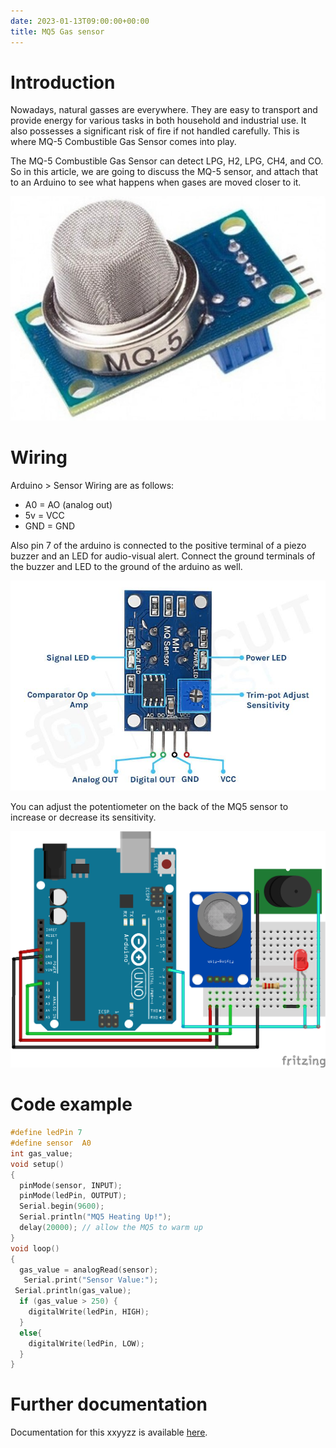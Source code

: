 ```yaml
---
date: 2023-01-13T09:00:00+00:00
title: MQ5 Gas sensor
---
```


# Introduction
Nowadays, natural gasses are everywhere. They are easy to transport and provide energy for various tasks in both household and industrial use. It also possesses a significant risk of fire if not handled carefully. This is where MQ-5 Combustible Gas Sensor comes into play. 

The MQ-5 Combustible Gas Sensor can detect LPG, H2, LPG, CH4, and CO. So in this article, we are going to discuss the MQ-5 sensor, and attach that to an Arduino to see what happens when gases are moved closer to it.

![picxxyyzz](img/pic1.jpg)

# Wiring

Arduino > Sensor Wiring are as follows:
- A0 = AO (analog out)
- 5v = VCC
- GND = GND

Also pin 7 of the arduino is connected to the positive terminal of a piezo buzzer and an LED for audio-visual alert.
Connect the ground terminals of the buzzer and LED to the ground of the arduino as well.

![picxxyyzz](img/pic2.jpg)

You can adjust the potentiometer on the back of the MQ5 sensor to increase or decrease its sensitivity.

![picxxyyzz](img/pic3.png)

# Code example

```c
#define ledPin 7
#define sensor  A0
int gas_value;
void setup()
{
  pinMode(sensor, INPUT);
  pinMode(ledPin, OUTPUT);
  Serial.begin(9600);
  Serial.println("MQ5 Heating Up!");
  delay(20000); // allow the MQ5 to warm up
}
void loop()
{
  gas_value = analogRead(sensor);
   Serial.print("Sensor Value:");
 Serial.println(gas_value);
  if (gas_value > 250) {
    digitalWrite(ledPin, HIGH);
  }
  else{
    digitalWrite(ledPin, LOW);
  }
}
```

# Further documentation
Documentation for this xxyyzz is available [here](https://circuitdigest.com/microcontroller-projects/interfacing-mq5-gas-sensor-with-arduino).